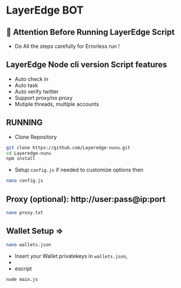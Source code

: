 ﻿# LayerEdge BOT

## 🚨 Attention Before Running LayerEdge Script

- Do All the steps carefully for Errorless run !

## LayerEdge Node cli version Script features

- Auto check in
- Auto task
- Auto verify twitter
- Support proxy/no proxy
- Mutiple threads, multiple accounts

## RUNNING

- Clone Repository

```bash
git clone https://github.com/Layeredge-nunu.git
cd Layeredge-nunu
npm install
```

- Setup ``config.js`` if needed to customize options then

```bash
nano config.js
```

## Proxy (optional): http://user:pass@ip:port

```bash
nano proxy.txt
```

## Wallet Setup =>

```bash
nano wallets.json
```
- Insert your Wallet privatekeys in ``wallets.json``,
-
- escript

```bash
node main.js
